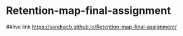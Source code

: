 # Retention-map-final-assignment

##live link
https://sandracb.github.io/Retention-map-final-assignment/
